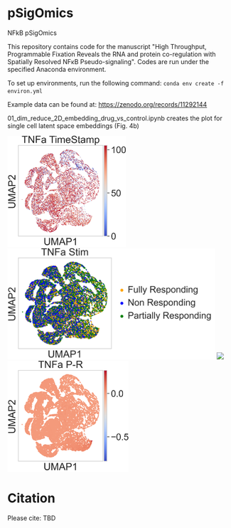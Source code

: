 # pSigOmics
NFkB pSigOmics

This repository contains code for the manuscript "High Throughput, Programmable Fixation Reveals the RNA and protein co-regulation with Spatially Resolved NFκB Pseudo-signaling". Codes are run under the specified Anaconda environment.

To set up environments, run the following command: `conda env create -f environ.yml`

Example data can be found at: https://zenodo.org/records/11292144

01_dim_reduce_2D_embedding_drug_vs_control.ipynb creates the plot for single cell latent space embeddings (Fig. 4b)

<img src="https://github.com/coskunlab/pSigOmics/blob/main/figures/TNFa_time.png" height="250"> <img src="https://github.com/coskunlab/pSigOmics/blob/main/figures/TNFa_stim.png" height="250"> <img src="https://github.com/coskunlab/spaGNN/blob/main/seqFISH_analysis/subcellular_analysis/figures/seqfish%20confusion%20matrix%20network%20variance%20clustering%20v.%20cell%20type.pkl.png" height="250"> <img src="https://github.com/coskunlab/pSigOmics/blob/main/figures/TNFa_P-R.png" height="250">

# Citation

Please cite: TBD
